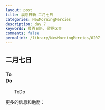 ```yaml
---
layout: post
title: 晨恩日新 二月七日
categories: NewMorningMercies
description: day 7
keywords: 晨恩日新，保罗区普
comments: false
permalink: /library/NewMorningMercies/0207
---
```


## 二月七日

### To <br> Do

&emsp;&emsp;ToDo

更多的信息和勉励：[]()
